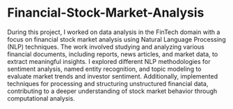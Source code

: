 # Financial-Stock-Market-Analysis
During this project, I worked on data analysis in the FinTech domain with a focus on financial stock market analysis using Natural Language Processing (NLP) techniques. The work involved studying and analyzing various financial documents, including reports, news articles, and market data, to extract meaningful insights. I explored different NLP methodologies for sentiment analysis, named entity recognition, and topic modeling to evaluate market trends and investor sentiment. Additionally, implemented techniques for processing and structuring unstructured financial data, contributing to a deeper understanding of stock market behavior through computational analysis.
